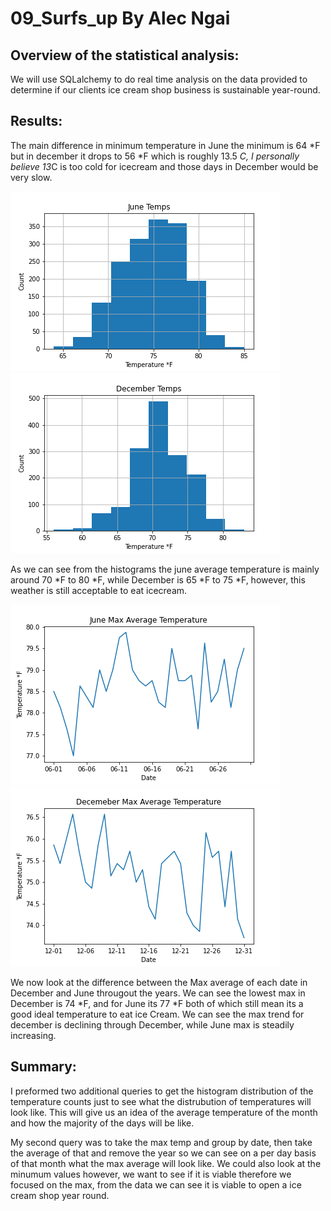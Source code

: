 # 09_Surfs_up By Alec Ngai

## Overview of the statistical analysis:

We will use SQLalchemy to do real time analysis on the data provided to determine if our clients ice cream shop business is sustainable year-round. 

## Results:

The main difference in minimum temperature in June the minimum is 64 *F but in december it drops to 56 *F which is roughly 13.5 *C, I personally believe 13*C is too cold for icecream and those days in December would be very slow. 

![June](https://github.com/alecngai/09_Surfs_up/blob/main/Resources/June_hist.png)
![Dec](https://github.com/alecngai/09_Surfs_up/blob/main/Resources/Dec_hist.png)

As we can see from the histograms the june average temperature is mainly around 70 *F to 80 *F, while December is 65 *F to 75 *F, however, this weather is still acceptable to eat icecream.

![June2](https://github.com/alecngai/09_Surfs_up/blob/main/Resources/June_Max_Avg.png)
![Dec2](https://github.com/alecngai/09_Surfs_up/blob/main/Resources/Dec_Max_Avg.png)

We now look at the difference between the Max average of each date in December and June througout the years. We can see the lowest max in December is 74 *F, and for June its 77 *F both of which still mean its a good ideal temperature to eat ice Cream. We can see the max trend for december is declining through December, while June max is steadily increasing. 

## Summary:

I preformed two additional queries to get the histogram distribution of the temperature counts just to see what the distrubution of temperatures will look like. This will give us an idea of the average temperature of the month and how the majority of the days will be like. 

My second query was to take the max temp and group by date, then take the average of that and remove the year so we can see on a per day basis of that month what the max average will look like. We could also look at the minumum values however, we want to see if it is viable therefore we focused on the max, from the data we can see it is viable to open a ice cream shop year round. 